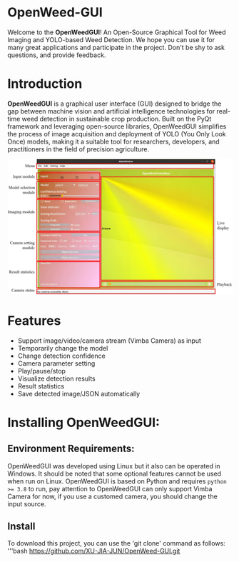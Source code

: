 # OpenWeed-GUI
Welcome to the **OpenWeedGUI**! An Open-Source Graphical Tool for Weed Imaging and YOLO-based Weed Detection. We hope you can use it for many great applications and participate in the project. Don't be shy to ask questions, and provide feedback.
# Introduction
**OpenWeedGUI** is a graphical user interface (GUI) designed to bridge the gap between machine vision and artificial intelligence technologies for real-time weed detection in sustainable crop production. Built on the PyQt framework and leveraging open-source libraries, OpenWeedGUI simplifies the process of image acquisition and deployment of YOLO (You Only Look Once) models, making it a suitable tool for researchers, developers, and practitioners in the field of precision agriculture.

![GUI Layout](./Pictures/GUILayout.jpg "GUI Layout")

# Features
- Support image/video/camera stream (Vimba Camera) as input
- Temporarily change the model
- Change detection confidence
- Camera parameter setting
- Play/pause/stop
- Visualize detection results
- Result statistics
- Save detected image/JSON automatically

# Installing OpenWeedGUI:

## Environment Requirements:
OpenWeedGUI was developed using Linux but it also can be operated in Windows. It should be noted that some optional features cannot be used when run on Linux. OpenWeedGUI is based on Python and requires `python >= 3.8` to run, pay attention to OpenWeedGUI can only support Vimba Camera for now, if you use a customed camera, you should change the input source. 

## Install
To download this project, you can use the 'git clone' command as follows:
'''bash
https://github.com/XU-JIA-JUN/OpenWeed-GUI.git

